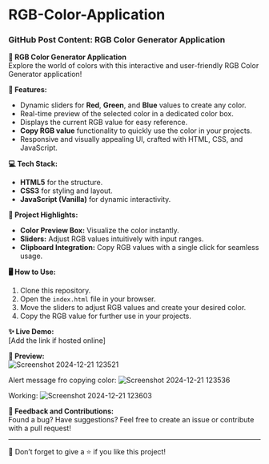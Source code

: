 # RGB-Color-Application
### GitHub Post Content: RGB Color Generator Application  

**🌈 RGB Color Generator Application**  
Explore the world of colors with this interactive and user-friendly RGB Color Generator application!  

**🚀 Features:**  
- Dynamic sliders for **Red**, **Green**, and **Blue** values to create any color.  
- Real-time preview of the selected color in a dedicated color box.  
- Displays the current RGB value for easy reference.  
- **Copy RGB value** functionality to quickly use the color in your projects.  
- Responsive and visually appealing UI, crafted with HTML, CSS, and JavaScript.  

**💻 Tech Stack:**  
- **HTML5** for the structure.  
- **CSS3** for styling and layout.  
- **JavaScript (Vanilla)** for dynamic interactivity.  

**📂 Project Highlights:**  
- **Color Preview Box:** Visualize the color instantly.  
- **Sliders:** Adjust RGB values intuitively with input ranges.  
- **Clipboard Integration:** Copy RGB values with a single click for seamless usage.  

**🖥️ How to Use:**  
1. Clone this repository.  
2. Open the `index.html` file in your browser.  
3. Move the sliders to adjust RGB values and create your desired color.  
4. Copy the RGB value for further use in your projects.  

**✨ Live Demo:**  
[Add the link if hosted online]  

**📸 Preview:**  
![Screenshot 2024-12-21 123521](https://github.com/user-attachments/assets/09b2e360-72c8-4b96-845c-7cb3d0e25290)

Alert message fro copying color:
![Screenshot 2024-12-21 123536](https://github.com/user-attachments/assets/9c21f72c-1257-49c1-aae9-694e917dede6)

Working:
![Screenshot 2024-12-21 123603](https://github.com/user-attachments/assets/26d6dfaa-e52d-4400-ac92-50551bc82be0)


**🌟 Feedback and Contributions:**  
Found a bug? Have suggestions? Feel free to create an issue or contribute with a pull request!  

---  
🌟 Don’t forget to give a ⭐ if you like this project!
